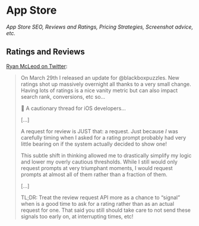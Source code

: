 # App Store

*App Store SEO, Reviews and Ratings, Pricing Strategies, Screenshot advice, etc.*

## Ratings and Reviews

[Ryan McLeod on Twitter](https://twitter.com/warpling/status/1517174147570356225):

> On March 29th I released an update for @blackboxpuzzles. New ratings shot up massively overnight all thanks to a very small change. Having lots of ratings is a nice vanity metric but can also impact search rank, conversions, etc so...
>
> 🧵 A cautionary thread for iOS developers...
>
> [...]
>
> A request for review is JUST that: a request. Just because *I* was carefully timing when I asked for a rating prompt probably had very little bearing on if the system actually decided to show one!
>
> This subtle shift in thinking allowed me to drastically simplify my logic and lower my overly cautious thresholds. While I still would only request prompts at very triumphant moments, I would request prompts at almost all of them rather than a fraction of them.
>
> [...]
>
> TL;DR: Treat the review request API more as a chance to “signal” when is a good time to ask for a rating rather than as an actual request for one. That said you still should take care to not send these signals too early on, at interrupting times, etc!

